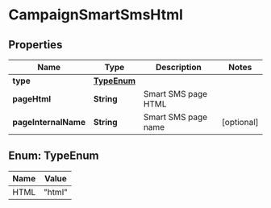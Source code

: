

# CampaignSmartSmsHtml


## Properties

| Name | Type | Description | Notes |
|------------ | ------------- | ------------- | -------------|
|**type** | [**TypeEnum**](#TypeEnum) |  |  |
|**pageHtml** | **String** | Smart SMS page HTML |  |
|**pageInternalName** | **String** | Smart SMS page name |  [optional] |



## Enum: TypeEnum

| Name | Value |
|---- | -----|
| HTML | &quot;html&quot; |



